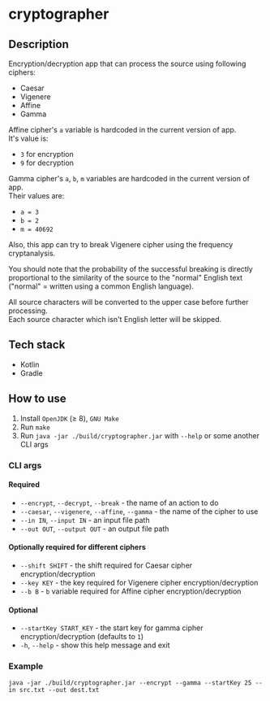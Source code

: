 # cryptographer

## Description

Encryption/decryption app that can process the source using following ciphers:
* Caesar
* Vigenere
* Affine
* Gamma

Affine cipher's `a` variable is hardcoded in the current version of app.\
It's value is:
* `3` for encryption
* `9` for decryption

Gamma cipher's `a`, `b`, `m` variables are hardcoded in the current version of app.\
Their values are:
* `a = 3`
* `b = 2`
* `m = 40692`

Also, this app can try to break Vigenere cipher using the frequency cryptanalysis.

You should note that the probability of the successful breaking is directly proportional
to the similarity of the source to the "normal" English text
("normal" = written using a common English language).

All source characters will be converted to the upper case before further processing.\
Each source character which isn't English letter will be skipped.

## Tech stack

* Kotlin
* Gradle

## How to use

1. Install `OpenJDK` (≥ 8), `GNU Make`
2. Run `make`
3. Run `java -jar ./build/cryptographer.jar` with `--help` or some another CLI args

### CLI args

#### Required

* `--encrypt`, `--decrypt`, `--break` - the name of an action to do
* `--caesar`, `--vigenere`, `--affine`, `--gamma` - the name of the cipher to use
* `--in IN`, `--input IN` - an input file path
* `--out OUT`, `--output OUT` - an output file path

#### Optionally required for different ciphers

* `--shift SHIFT` - the shift required for Caesar cipher encryption/decryption
* `--key KEY` - the key required for Vigenere cipher encryption/decryption
* `--b B` - `b` variable required for Affine cipher encryption/decryption

#### Optional

* `--startKey START_KEY` - the start key for gamma cipher encryption/decryption (defaults to `1`)
* `-h`, `--help` - show this help message and exit

### Example

```
java -jar ./build/cryptographer.jar --encrypt --gamma --startKey 25 --in src.txt --out dest.txt
```
